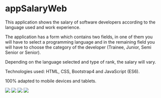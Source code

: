 # appSalaryWeb

This application shows the salary of software developers according to the language used and work experience.

The application has a form which contains two fields, in one of them you will have to select a programming language and in the remaining field you will have to choose the category of the developer (Trainee, Junior, Semi Senior or Senior).

Depending on the language selected and type of rank, the salary will vary.

Technologies used: HTML, CSS, Bootstrap4 and JavaScript (ES6).

100% adapted to mobile devices and tablets.

![](https://i.imgur.com/noj9zMf.png)
![](https://i.imgur.com/GAa4eJ7.png)
![](https://i.imgur.com/lKqjT2A.png)
![](https://i.imgur.com/X3tbTBr.png)
